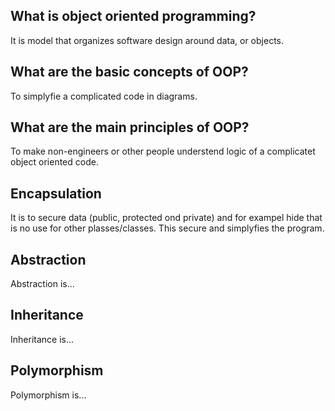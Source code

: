 ## What is object oriented programming?

It is model that organizes software design around data, or objects.

## What are the basic concepts of OOP?

To simplyfie a complicated code in diagrams.

## What are the main principles of OOP?

To make non-engineers or other people understend logic of a complicatet object oriented code.

## Encapsulation

It is to secure data (public, protected ond private) and for exampel hide that is no use for other plasses/classes. This secure and simplyfies the program.

## Abstraction

Abstraction is...

## Inheritance

Inheritance is...

## Polymorphism

Polymorphism is...
